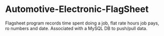 # Automotive-Electronic-FlagSheet
Flagsheet program records time spent doing a job, 
flat rate hours job pays, ro numbers and date.
Associated with a MySQL DB to push/pull data.